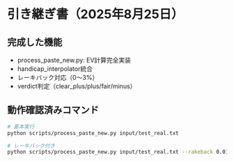 # 引き継ぎ書（2025年8月25日）

## 完成した機能
- process_paste_new.py: EV計算完全実装
- handicap_interpolator統合
- レーキバック対応（0〜3%）
- verdict判定（clear_plus/plus/fair/minus）

## 動作確認済みコマンド
```bash
# 基本実行
python scripts/process_paste_new.py input/test_real.txt

# レーキバック付き
python scripts/process_paste_new.py input/test_real.txt --rakeback 0.015

